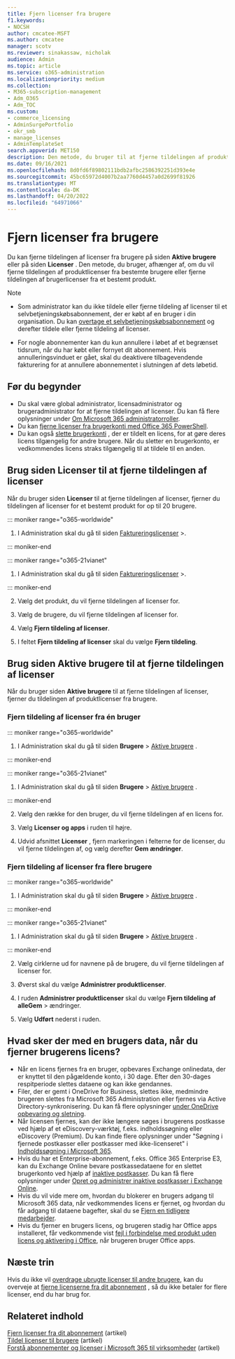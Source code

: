 ```yaml
---
title: Fjern licenser fra brugere
f1.keywords:
- NOCSH
author: cmcatee-MSFT
ms.author: cmcatee
manager: scotv
ms.reviewer: sinakassaw, nicholak
audience: Admin
ms.topic: article
ms.service: o365-administration
ms.localizationpriority: medium
ms.collection:
- M365-subscription-management
- Adm_O365
- Adm_TOC
ms.custom:
- commerce_licensing
- AdminSurgePortfolio
- okr_smb
- manage_licenses
- AdminTemplateSet
search.appverid: MET150
description: Den metode, du bruger til at fjerne tildelingen af produktlicenser, afhænger af, om du fjerner tildelingen af licenser fra bestemte brugere eller fra et bestemt produkt.
ms.date: 09/16/2021
ms.openlocfilehash: 8d0fd6f89802111bdb2afbc2586392251d393e4e
ms.sourcegitcommit: 45bc65972d4007b2aa7760d4457a0d2699f81926
ms.translationtype: MT
ms.contentlocale: da-DK
ms.lasthandoff: 04/20/2022
ms.locfileid: "64971066"
---
```

# <a name="unassign-licenses-from-users"></a>Fjern licenser fra brugere

Du kan fjerne tildelingen af licenser fra brugere på siden **Aktive brugere** eller på siden **Licenser** . Den metode, du bruger, afhænger af, om du vil fjerne tildelingen af produktlicenser fra bestemte brugere eller fjerne tildelingen af brugerlicenser fra et bestemt produkt.

> [!NOTE]
> 
> - Som administrator kan du ikke tildele eller fjerne tildeling af licenser til et selvbetjeningskøbsabonnement, der er købt af en bruger i din organisation. Du kan [overtage et selvbetjeningskøbsabonnement](../../commerce/subscriptions/manage-self-service-purchases-admins.md#take-over-a-self-service-purchase-subscription) og derefter tildele eller fjerne tildeling af licenser.
> 
> - For nogle abonnementer kan du kun annullere i løbet af et begrænset tidsrum, når du har købt eller fornyet dit abonnement. Hvis annulleringsvinduet er gået, skal du deaktivere tilbagevendende fakturering for at annullere abonnementet i slutningen af dets løbetid.

## <a name="before-you-begin"></a>Før du begynder

- Du skal være global administrator, licensadministrator og brugeradministrator for at fjerne tildelingen af licenser. Du kan få flere oplysninger under [Om Microsoft 365 administratorroller](../add-users/about-admin-roles.md).
- Du kan [fjerne licenser fra brugerkonti med Office 365 PowerShell](../../enterprise/remove-licenses-from-user-accounts-with-microsoft-365-powershell.md).
- Du kan også [slette brugerkonti](../add-users/delete-a-user.md) , der er tildelt en licens, for at gøre deres licens tilgængelig for andre brugere. Når du sletter en brugerkonto, er vedkommendes licens straks tilgængelig til at tildele til en anden.

## <a name="use-the-licenses-page-to-unassign-licenses"></a>Brug siden Licenser til at fjerne tildelingen af licenser

Når du bruger siden **Licenser** til at fjerne tildelingen af licenser, fjerner du tildelingen af licenser for et bestemt produkt for op til 20 brugere.

::: moniker range="o365-worldwide"

1. I Administration skal du gå til siden <a href="https://go.microsoft.com/fwlink/p/?linkid=842264" target="_blank">Faktureringslicenser</a>  \>.

::: moniker-end

::: moniker range="o365-21vianet"

1. I Administration skal du gå til siden <a href="https://go.microsoft.com/fwlink/p/?linkid=850625" target="_blank">Faktureringslicenser</a>  \>.

::: moniker-end

2. Vælg det produkt, du vil fjerne tildelingen af licenser for.

3. Vælg de brugere, du vil fjerne tildelingen af licenser for.

4. Vælg **Fjern tildeling af licenser**.

5. I feltet **Fjern tildeling af licenser** skal du vælge **Fjern tildeling**.

## <a name="use-the-active-users-page-to-unassign-licenses"></a>Brug siden Aktive brugere til at fjerne tildelingen af licenser

Når du bruger siden **Aktive brugere** til at fjerne tildelingen af licenser, fjerner du tildelingen af produktlicenser fra brugere.

### <a name="unassign-licenses-from-one-user"></a>Fjern tildeling af licenser fra én bruger

::: moniker range="o365-worldwide"

1. I Administration skal du gå til siden **Brugere** \> <a href="https://go.microsoft.com/fwlink/p/?linkid=834822" target="_blank">Aktive brugere</a> .

::: moniker-end

::: moniker range="o365-21vianet"

1. I Administration skal du gå til siden **Brugere** \> <a href="https://go.microsoft.com/fwlink/p/?linkid=850628" target="_blank">Aktive brugere</a> .

::: moniker-end

2. Vælg den række for den bruger, du vil fjerne tildelingen af en licens for.

3. Vælg **Licenser og apps** i ruden til højre.

4. Udvid afsnittet **Licenser** , fjern markeringen i felterne for de licenser, du vil fjerne tildelingen af, og vælg derefter **Gem ændringer**.

### <a name="unassign-licenses-from-multiple-users"></a>Fjern tildeling af licenser fra flere brugere

::: moniker range="o365-worldwide"

1. I Administration skal du gå til siden **Brugere** \> <a href="https://go.microsoft.com/fwlink/p/?linkid=834822" target="_blank">Aktive brugere</a> .

::: moniker-end

::: moniker range="o365-21vianet"

1. I Administration skal du gå til siden **Brugere** \> <a href="https://go.microsoft.com/fwlink/p/?linkid=850628" target="_blank">Aktive brugere</a> .

::: moniker-end

2. Vælg cirklerne ud for navnene på de brugere, du vil fjerne tildelingen af licenser for.

3. Øverst skal du vælge **Administrer produktlicenser**.

4. I ruden **Administrer produktlicenser** skal du vælge **Fjern tildeling** **af alleGem** >  ændringer.

5. Vælg **Udført** nederst i ruden.  

## <a name="what-happens-to-a-users-data-when-you-remove-their-license"></a>Hvad sker der med en brugers data, når du fjerner brugerens licens?

- Når en licens fjernes fra en bruger, opbevares Exchange onlinedata, der er knyttet til den pågældende konto, i 30 dage. Efter den 30-dages respitperiode slettes dataene og kan ikke gendannes.
- Filer, der er gemt i OneDrive for Business, slettes ikke, medmindre brugeren slettes fra Microsoft 365 Administration eller fjernes via Active Directory-synkronisering. Du kan få flere oplysninger [under OneDrive opbevaring og sletning](/onedrive/retention-and-deletion).
- Når licensen fjernes, kan der ikke længere søges i brugerens postkasse ved hjælp af et eDiscovery-værktøj, f.eks. indholdssøgning eller eDiscovery (Premium). Du kan finde flere oplysninger under "Søgning i fjernede postkasser eller postkasser med ikke-licenseret" i [Indholdssøgning i Microsoft 365](../../compliance/content-search.md).
- Hvis du har et Enterprise-abonnement, f.eks. Office 365 Enterprise E3, kan du Exchange Online bevare postkassedataene for en slettet brugerkonto ved hjælp af [inaktive postkasser](../../compliance/inactive-mailboxes-in-office-365.md). Du kan få flere oplysninger under [Opret og administrer inaktive postkasser i Exchange Online](../../compliance/create-and-manage-inactive-mailboxes.md).
- Hvis du vil vide mere om, hvordan du blokerer en brugers adgang til Microsoft 365 data, når vedkommendes licens er fjernet, og hvordan du får adgang til dataene bagefter, skal du se [Fjern en tidligere medarbejder](../add-users/remove-former-employee.md).
- Hvis du fjerner en brugers licens, og brugeren stadig har Office apps installeret, får vedkommende vist [fejl i forbindelse med produkt uden licens og aktivering i Office](https://support.microsoft.com/office/0d23d3c0-c19c-4b2f-9845-5344fedc4380), når brugeren bruger Office apps.

## <a name="next-steps"></a>Næste trin

Hvis du ikke vil [overdrage ubrugte licenser til andre brugere](../../managed-desktop/get-started/assign-licenses.md), kan du overveje at [fjerne licenserne fra dit abonnement](../../commerce/licenses/buy-licenses.md) , så du ikke betaler for flere licenser, end du har brug for.

## <a name="related-content"></a>Relateret indhold

[Fjern licenser fra dit abonnement](../../commerce/licenses/buy-licenses.md) (artikel)\
[Tildel licenser til brugere](assign-licenses-to-users.md) (artikel)\
[Forstå abonnementer og licenser i Microsoft 365 til virksomheder](../../commerce/licenses/subscriptions-and-licenses.md) (artikel)
